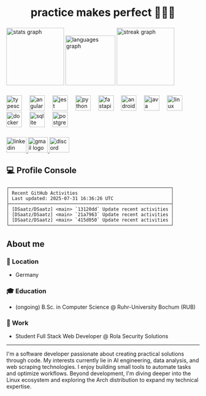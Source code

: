 <h1 align="center">practice makes perfect 🧑‍💻🧘</h1>

###

<div align="left">
  <img src="https://github-readme-stats.vercel.app/api?username=DSaatz&hide_title=false&hide_rank=false&show_icons=true&include_all_commits=true&count_private=true&disable_animations=false&theme=dracula&locale=en&hide_border=false&order=1" height="150" alt="stats graph" />
  <img src="https://github-readme-stats.vercel.app/api/top-langs?username=DSaatz&locale=en&hide_title=false&layout=compact&card_width=320&langs_count=5&theme=onedark&hide_border=false&order=2" height="130" alt="languages graph" />
  <img src="https://streak-stats.demolab.com?user=DSaatz&locale=en&mode=daily&theme=dracula&hide_border=false&border_radius=5&order=3" height="150" alt="streak graph" />
</div>

###

<div align="left">
  <img src="https://cdn.jsdelivr.net/gh/devicons/devicon/icons/typescript/typescript-original.svg" height="40" alt="typescript logo" />
  <img width="12" />
  <img src="https://cdn.jsdelivr.net/gh/devicons/devicon/icons/angularjs/angularjs-original.svg" height="40" alt="angularjs logo" />
  <img width="12" />
  <img src="https://cdn.jsdelivr.net/gh/devicons/devicon/icons/jest/jest-plain.svg" height="40" alt="jest logo" />
  <img width="12" />
  <img src="https://cdn.jsdelivr.net/gh/devicons/devicon/icons/python/python-original.svg" height="40" alt="python logo" />
  <img width="12" />
  <img src="https://cdn.jsdelivr.net/gh/devicons/devicon/icons/fastapi/fastapi-original.svg" height="40" alt="fastapi logo" />
  <img width="12" />
  <img src="https://cdn.jsdelivr.net/gh/devicons/devicon/icons/androidstudio/androidstudio-original.svg" height="40" alt="androidstudio logo" />
  <img width="12" />
  <img src="https://cdn.jsdelivr.net/gh/devicons/devicon/icons/java/java-original.svg" height="40" alt="java logo" />
  <img width="12" />
  <img src="https://cdn.jsdelivr.net/gh/devicons/devicon/icons/linux/linux-original.svg" height="40" alt="linux logo" />
  <img width="12" />
  <img src="https://cdn.jsdelivr.net/gh/devicons/devicon/icons/docker/docker-original.svg" height="40" alt="docker logo" />
  <img width="12" />
  <img src="https://cdn.jsdelivr.net/gh/devicons/devicon/icons/sqlite/sqlite-original.svg" height="40" alt="sqlite logo" />
  <img width="12" />
  <img src="https://cdn.jsdelivr.net/gh/devicons/devicon/icons/postgresql/postgresql-original.svg" height="40" alt="postgresql logo" />
</div>

###

<div align="left">
  <a href="https://www.linkedin.com/in/dominik-saatz/" target="_blank">
    <img src="https://raw.githubusercontent.com/maurodesouza/profile-readme-generator/master/src/assets/icons/social/linkedin/default.svg" width="52" height="40" alt="linkedin logo" />
  </a>
  <a href="mailto:saatzdominik@gmail.com" target="_blank">
    <img src="https://raw.githubusercontent.com/maurodesouza/profile-readme-generator/master/src/assets/icons/social/gmail/default.svg" width="52" height="40" alt="gmail logo" />
  </a>
  <a href="https://discord.com/users/272034874490224640" target="_blank">
    <img src="https://raw.githubusercontent.com/maurodesouza/profile-readme-generator/master/src/assets/icons/social/discord/default.svg" width="52" height="40" alt="discord logo" />
  </a>
</div>

###

## 💻 Profile Console 
<!--RECENT_ACTIVITY_START-->
```text
┌───────────────────────────────────────────────────────────┐
│ Recent GitHub Activities                                  │
│ Last updated: 2025-07-31 16:36:26 UTC                     │
├───────────────────────────────────────────────────────────┤
│ [DSaatz/DSaatz] <main> `13120dd` Update recent activities │
│ [DSaatz/DSaatz] <main> `21a7963` Update recent activities │
│ [DSaatz/DSaatz] <main> `415d050` Update recent activities │
└───────────────────────────────────────────────────────────┘
```
<!--RECENT_ACTIVITY_END-->

## About me

### 📍 Location
- Germany

### 🎓 Education
- (ongoing) B.Sc. in Computer Science @ Ruhr-University Bochum (RUB)

### 💼 Work
- Student Full Stack Web Developer @ Rola Security Solutions

---

I'm a software developer passionate about creating practical solutions through code. My interests currently lie in AI engineering, data analysis, and web scraping technologies. I enjoy building small tools to automate tasks and optimize workflows. Beyond development, I'm diving deeper into the Linux ecosystem and exploring the Arch distribution to expand my technical expertise.

